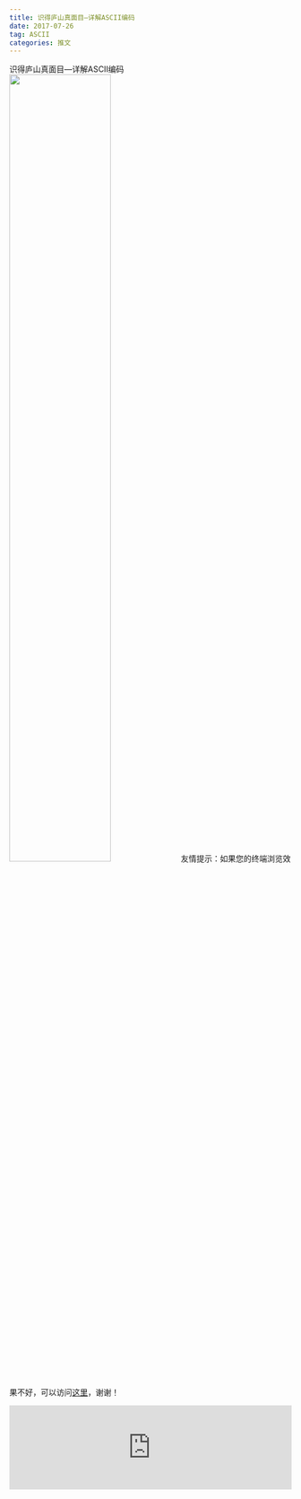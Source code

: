 ```yaml
---
title: 识得庐山真面目—详解ASCII编码
date: 2017-07-26
tag: ASCII
categories: 推文
---
```

识得庐山真面目—详解ASCII编码
<img src="http://mmbiz.qpic.cn/mmbiz_jpg/ACviaWTBFxhZqPEWQSsfnEBBtW6jomkIdnODvTw62C9AGFVwUw0ZUTKN6HGU2HwebLlYzogjp0RjjgBw7bKxdFA/0?wx_fmt.jpeg" style="width: 60%; height: auto;"/><!--more-->
友情提示：如果您的终端浏览效果不好，可以访问[这里](https://stata-club.github.io/stata_article/2017-07-26.html)，谢谢！
<iframe src="https://stata-club.github.io/stata_article/2017-07-26.html" id="iframepage" frameborder="0" scrolling="no" marginheight="0" marginwidth="0" width="100%" onLoad="iFrameHeight()"></iframe>
<script type="text/javascript" language="javascript">
function iFrameHeight() {
var ifm= document.getElementById("iframepage");
var subWeb = document.frames ? document.frames["iframepage"].document : ifm.contentDocument;   
if(ifm != null && subWeb != null) {
 ifm.height = subWeb.body.scrollHeight;
} 
} 
</script> 